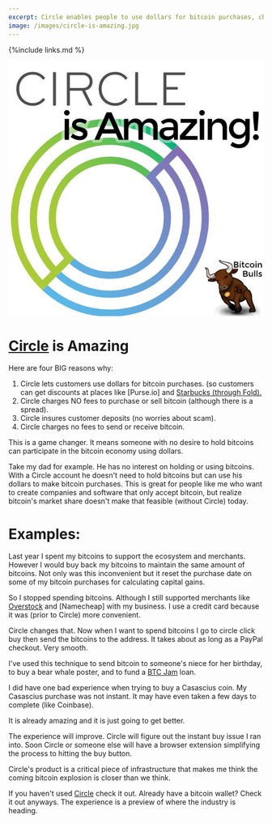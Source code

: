 ```yaml
---
excerpt: Circle enables people to use dollars for bitcoin purchases, charges no fees to purchase or sell, insures deposits, and charges no fees to send or receive.
image: /images/circle-is-amazing.jpg 
---
```


{%include links.md %}

![Circle is Amazing!](/images/circle-is-amazing.jpg "Circle is Amazing!")

# [Circle](https://www.circle.com) is Amazing

Here are four BIG reasons why:

 1. Circle lets customers use dollars for bitcoin purchases. (so customers can get discounts at places like [Purse.io] and [Starbucks (through Fold).](https://foldapp.com/)
 2. Circle charges NO fees to purchase or sell bitcoin (although there is a spread).
 3. Circle insures customer deposits (no worries about scam).
 4. Circle charges no fees to send or receive bitcoin.

This is a game changer. It means someone with no desire to hold bitcoins can participate in the bitcoin economy using dollars.

Take my dad for example. He has no interest on holding or using bitcoins. With a Circle account he doesn't need to hold bitcoins but can use his dollars to make bitcoin purchases. This is great for people like me who want to create companies and software that only accept bitcoin, but realize bitcoin's market share doesn't make that feasible (without Circle) today.

# Examples:

Last year I spent my bitcoins to support the ecosystem and merchants. However I would buy back my bitcoins to maintain the same amount of bitcoins. Not only was this inconvenient but it reset the purchase date on some of my bitcoin purchases for calculating capital gains. 

So I stopped spending bitcoins. Although I still supported merchants like [Overstock](http://www.overstock.com) and [Namecheap] with my business. I use a credit card because it was (prior to Circle) more convenient.

Circle changes that. Now when I want to spend bitcoins I go to circle click buy then send the bitcoins to the address. It takes about as long as a PayPal checkout. Very smooth. 

I've used this technique to send bitcoin to someone's niece for her birthday, to buy a bear whale poster, and to fund a [BTC Jam](https://btcjam.com/?r=37cad203-f110-4bcb-bd1e-bd31035bf238&utm_source=referral_url&utm_campaign=user_referral) loan. 

I did have one bad experience when trying to buy a Casascius coin. My Casascius purchase was not instant. It may have even taken a few days to complete (like Coinbase).

It is already amazing and it is just going to get better.

The experience will improve. Circle will figure out the instant buy issue I ran into. Soon Circle or someone else will have a browser extension simplifying the process to hitting the buy button.

Circle's product is a critical piece of infrastructure that makes me think the coming bitcoin explosion is closer than we think.

If you haven't used [Circle](https://www.circle.com) check it out. Already have a bitcoin wallet? Check it out anyways. The experience is a preview of where the industry is heading.